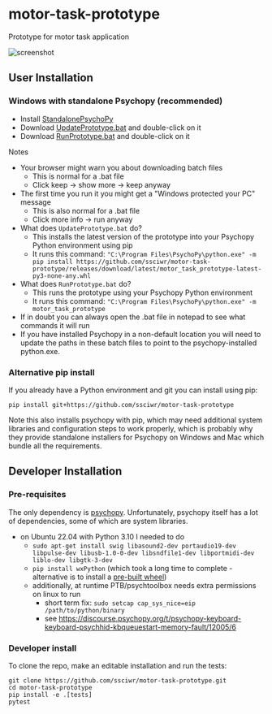 # motor-task-prototype

Prototype for motor task application

![screenshot](https://raw.githubusercontent.com/ssciwr/motor-task-prototype/main/misc/screenshot.png)

## User Installation

### Windows with standalone Psychopy (recommended)

- Install [StandalonePsychoPy](https://github.com/psychopy/psychopy/releases/download/2022.2.2/StandalonePsychoPy-2022.2.2-win64.exe)
- Download [UpdatePrototype.bat](https://github.com/ssciwr/motor-task-prototype/releases/download/latest/UpdatePrototype.bat) and double-click on it
- Download [RunPrototype.bat](https://github.com/ssciwr/motor-task-prototype/releases/download/latest/RunPrototype.bat) and double-click on it

Notes

- Your browser might warn you about downloading batch files
  - This is normal for a .bat file
  - Click keep -> show more -> keep anyway
- The first time you run it you might get a "Windows protected your PC" message
  - This is also normal for a .bat file
  - Click more info -> run anyway
- What does `UpdatePrototype.bat` do?
  - This installs the latest version of the prototype into your Psychopy Python environment using pip
  - It runs this command: `"C:\Program Files\PsychoPy\python.exe" -m pip install https://github.com/ssciwr/motor-task-prototype/releases/download/latest/motor_task_prototype-latest-py3-none-any.whl`
- What does `RunPrototype.bat` do?
  - This runs the prototype using your Psychopy Python environment
  - It runs this command: `"C:\Program Files\PsychoPy\python.exe" -m motor_task_prototype`
- If in doubt you can always open the .bat file in notepad to see what commands it will run
- If you have installed Psychopy in a non-default location you will need to update the paths
  in these batch files to point to the psychopy-installed python.exe.

### Alternative pip install

If you already have a Python environment and git you can install using pip:

```
pip install git+https://github.com/ssciwr/motor-task-prototype
```

Note this also installs psychopy with pip, which may need additional
system libraries and configuration steps to work properly,
which is probably why they provide standalone installers for
Psychopy on Windows and Mac which bundle all the requirements.

## Developer Installation

### Pre-requisites

The only dependency is [psychopy](https://www.psychopy.org/index.html).
Unfortunately, psychopy itself has a lot of dependencies, some of which are system libraries.

- on Ubuntu 22.04 with Python 3.10 I needed to do
  - `sudo apt-get install swig libasound2-dev portaudio19-dev libpulse-dev libusb-1.0-0-dev libsndfile1-dev libportmidi-dev liblo-dev libgtk-3-dev`
  - `pip install wxPython` (which took a long time to complete - alternative is to install a [pre-built wheel](https://extras.wxpython.org/wxPython4/extras/linux/gtk3/))
  - additionally, at runtime PTB/psychtoolbox needs extra permissions on linux to run
    - short term fix: `sudo setcap cap_sys_nice=eip /path/to/python/binary`
    - see https://discourse.psychopy.org/t/psychopy-keyboard-keyboard-psychhid-kbqueuestart-memory-fault/12005/6

### Developer install

To clone the repo, make an editable installation and run the tests:

```
git clone https://github.com/ssciwr/motor-task-prototype.git
cd motor-task-prototype
pip install -e .[tests]
pytest
```
